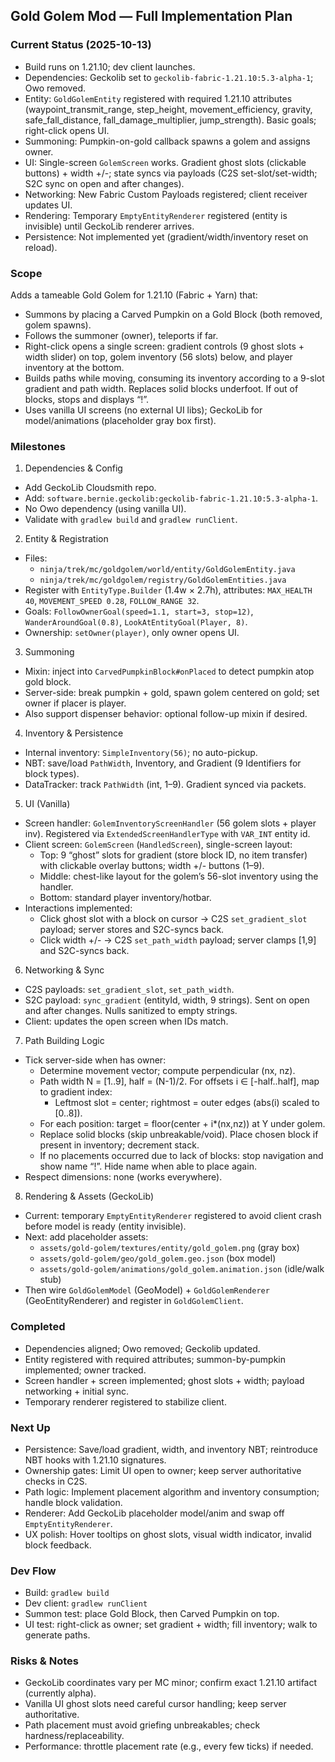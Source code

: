 ## Gold Golem Mod — Full Implementation Plan

### Current Status (2025-10-13)
- Build runs on 1.21.10; dev client launches.
- Dependencies: Geckolib set to `geckolib-fabric-1.21.10:5.3-alpha-1`; Owo removed.
- Entity: `GoldGolemEntity` registered with required 1.21.10 attributes (waypoint_transmit_range, step_height, movement_efficiency, gravity, safe_fall_distance, fall_damage_multiplier, jump_strength). Basic goals; right-click opens UI.
- Summoning: Pumpkin-on-gold callback spawns a golem and assigns owner.
- UI: Single-screen `GolemScreen` works. Gradient ghost slots (clickable buttons) + width +/-; state syncs via payloads (C2S set-slot/set-width; S2C sync on open and after changes).
- Networking: New Fabric Custom Payloads registered; client receiver updates UI.
- Rendering: Temporary `EmptyEntityRenderer` registered (entity is invisible) until GeckoLib renderer arrives.
- Persistence: Not implemented yet (gradient/width/inventory reset on reload).

### Scope
Adds a tameable Gold Golem for 1.21.10 (Fabric + Yarn) that:
- Summons by placing a Carved Pumpkin on a Gold Block (both removed, golem spawns).
- Follows the summoner (owner), teleports if far.
- Right-click opens a single screen: gradient controls (9 ghost slots + width slider) on top, golem inventory (56 slots) below, and player inventory at the bottom.
- Builds paths while moving, consuming its inventory according to a 9-slot gradient and path width. Replaces solid blocks underfoot. If out of blocks, stops and displays “!”.
- Uses vanilla UI screens (no external UI libs); GeckoLib for model/animations (placeholder gray box first).

### Milestones
1) Dependencies & Config
- Add GeckoLib Cloudsmith repo.
- Add: `software.bernie.geckolib:geckolib-fabric-1.21.10:5.3-alpha-1`.
- No Owo dependency (using vanilla UI).
- Validate with `gradlew build` and `gradlew runClient`.

2) Entity & Registration
- Files:
  - `ninja/trek/mc/goldgolem/world/entity/GoldGolemEntity.java`
  - `ninja/trek/mc/goldgolem/registry/GoldGolemEntities.java`
- Register with `EntityType.Builder` (1.4w × 2.7h), attributes: `MAX_HEALTH 40`, `MOVEMENT_SPEED 0.28`, `FOLLOW_RANGE 32`.
- Goals: `FollowOwnerGoal(speed=1.1, start=3, stop=12)`, `WanderAroundGoal(0.8)`, `LookAtEntityGoal(Player, 8)`.
- Ownership: `setOwner(player)`, only owner opens UI.

3) Summoning
- Mixin: inject into `CarvedPumpkinBlock#onPlaced` to detect pumpkin atop gold block.
- Server-side: break pumpkin + gold, spawn golem centered on gold; set owner if placer is player.
- Also support dispenser behavior: optional follow-up mixin if desired.

4) Inventory & Persistence
- Internal inventory: `SimpleInventory(56)`; no auto-pickup.
- NBT: save/load `PathWidth`, Inventory, and Gradient (9 Identifiers for block types).
- DataTracker: track `PathWidth` (int, 1–9). Gradient synced via packets.

5) UI (Vanilla)
- Screen handler: `GolemInventoryScreenHandler` (56 golem slots + player inv). Registered via `ExtendedScreenHandlerType` with `VAR_INT` entity id.
- Client screen: `GolemScreen` (`HandledScreen`), single-screen layout:
  - Top: 9 “ghost” slots for gradient (store block ID, no item transfer) with clickable overlay buttons; width +/- buttons (1–9).
  - Middle: chest-like layout for the golem’s 56-slot inventory using the handler.
  - Bottom: standard player inventory/hotbar.
- Interactions implemented:
  - Click ghost slot with a block on cursor -> C2S `set_gradient_slot` payload; server stores and S2C-syncs back.
  - Click width +/- -> C2S `set_path_width` payload; server clamps [1,9] and S2C-syncs back.

6) Networking & Sync
- C2S payloads: `set_gradient_slot`, `set_path_width`.
- S2C payload: `sync_gradient` (entityId, width, 9 strings). Sent on open and after changes. Nulls sanitized to empty strings.
- Client: updates the open screen when IDs match.

7) Path Building Logic
- Tick server-side when has owner:
  - Determine movement vector; compute perpendicular (nx, nz).
  - Path width N = [1..9], half = (N-1)/2. For offsets i ∈ [-half..half], map to gradient index:
    - Leftmost slot = center; rightmost = outer edges (abs(i) scaled to [0..8]).
  - For each position: target = floor(center + i*(nx,nz)) at Y under golem.
  - Replace solid blocks (skip unbreakable/void). Place chosen block if present in inventory; decrement stack.
  - If no placements occurred due to lack of blocks: stop navigation and show name “!”. Hide name when able to place again.
- Respect dimensions: none (works everywhere).

8) Rendering & Assets (GeckoLib)
- Current: temporary `EmptyEntityRenderer` registered to avoid client crash before model is ready (entity invisible).
- Next: add placeholder assets:
  - `assets/gold-golem/textures/entity/gold_golem.png` (gray box)
  - `assets/gold-golem/geo/gold_golem.geo.json` (box model)
  - `assets/gold-golem/animations/gold_golem.animation.json` (idle/walk stub)
- Then wire `GoldGolemModel` (GeoModel) + `GoldGolemRenderer` (GeoEntityRenderer) and register in `GoldGolemClient`.

### Completed
- Dependencies aligned; Owo removed; Geckolib updated.
- Entity registered with required attributes; summon-by-pumpkin implemented; owner tracked.
- Screen handler + screen implemented; ghost slots + width; payload networking + initial sync.
- Temporary renderer registered to stabilize client.

### Next Up
- Persistence: Save/load gradient, width, and inventory NBT; reintroduce NBT hooks with 1.21.10 signatures.
- Ownership gates: Limit UI open to owner; keep server authoritative checks in C2S.
- Path logic: Implement placement algorithm and inventory consumption; handle block validation.
- Renderer: Add GeckoLib placeholder model/anim and swap off `EmptyEntityRenderer`.
- UX polish: Hover tooltips on ghost slots, visual width indicator, invalid block feedback.

### Dev Flow
- Build: `gradlew build`
- Dev client: `gradlew runClient`
- Summon test: place Gold Block, then Carved Pumpkin on top.
- UI test: right-click as owner; set gradient + width; fill inventory; walk to generate paths.

### Risks & Notes
- GeckoLib coordinates vary per MC minor; confirm exact 1.21.10 artifact (currently alpha).
- Vanilla UI ghost slots need careful cursor handling; keep server authoritative.
- Path placement must avoid griefing unbreakables; check hardness/replaceability.
- Performance: throttle placement rate (e.g., every few ticks) if needed.
